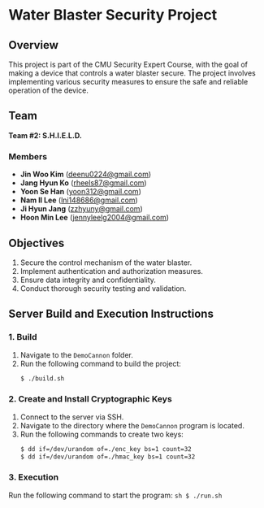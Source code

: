# Water Blaster Security Project

## Overview

This project is part of the CMU Security Expert Course, with the goal of making a device that controls a water blaster secure. The project involves implementing various security measures to ensure the safe and reliable operation of the device.

## Team

**Team #2: S.H.I.E.L.D.**

### Members
- **Jin Woo Kim** (deenu0224@gmail.com)
- **Jang Hyun Ko** (rheels87@gmail.com)
- **Yoon Se Han** (yoon312@gmail.com)
- **Nam Il Lee** (lni148686@gmail.com)
- **Ji Hyun Jang** (zzhyuny@gmail.com)
- **Hoon Min Lee** (jennyleelg2004@gmail.com)

## Objectives

1. Secure the control mechanism of the water blaster.
2. Implement authentication and authorization measures.
3. Ensure data integrity and confidentiality.
4. Conduct thorough security testing and validation.

## Server Build and Execution Instructions

### 1. Build
1. Navigate to the `DemoCannon` folder.
2. Run the following command to build the project:
    ```sh
    $ ./build.sh
    ```

### 2. Create and Install Cryptographic Keys
1. Connect to the server via SSH.
2. Navigate to the directory where the `DemoCannon` program is located.
3. Run the following commands to create two keys:
    ```sh
    $ dd if=/dev/urandom of=./enc_key bs=1 count=32
    $ dd if=/dev/urandom of=./hmac_key bs=1 count=32
    ```

### 3. Execution
Run the following command to start the program:
    ```sh
    $ ./run.sh
    ```
